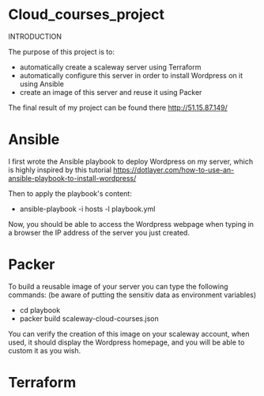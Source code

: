 # Cloud_courses_project

INTRODUCTION

The purpose of this project is to:
  - automatically create a scaleway server using Terraform
  - automatically configure this server in order to install Wordpress on it using Ansible
  - create an image of this server and reuse it using Packer

The final result of my project can be found there http://51.15.87.149/

  
# Ansible
  
I first wrote the Ansible playbook to deploy Wordpress on my server, which is highly inspired by this tutorial https://dotlayer.com/how-to-use-an-ansible-playbook-to-install-wordpress/

Then to apply the playbook's content:

  - ansible-playbook -i hosts -l playbook.yml

Now, you should be able to access the Wordpress webpage when typing in a browser the IP address of the server you just created.

# Packer

To build a reusable image of your server you can type the following commands: (be aware of putting the sensitiv data as environment variables)
 
  - cd playbook
  - packer build  scaleway-cloud-courses.json

You can verify the creation of this image on your scaleway account, when used, it should display the Wordpress homepage, and you will be able to custom it as you wish.

# Terraform
